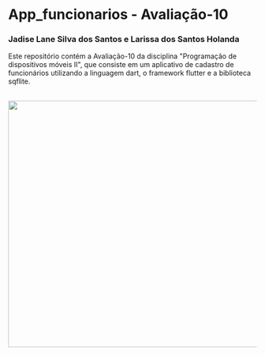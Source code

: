 <h1>App_funcionarios - Avaliação-10</h1>
<h3>Jadise Lane Silva dos Santos e Larissa dos Santos Holanda</h2>
<p>Este repositório contém a Avaliação-10 da disciplina "Programação de dispositivos móveis II", que consiste em um aplicativo de cadastro de funcionários utilizando a linguagem dart, o framework flutter e a biblioteca sqflite.</p><br>

<img src="https://github.com/larissahol/app_funcionarios/blob/main/imagensApp.png"  height= "500px" width="900px"/>
